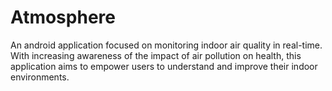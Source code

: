 # Atmosphere
An android application focused on monitoring indoor air quality in real-time. With increasing awareness of the impact of air pollution on health, this application aims to empower users to understand and improve their indoor environments.
